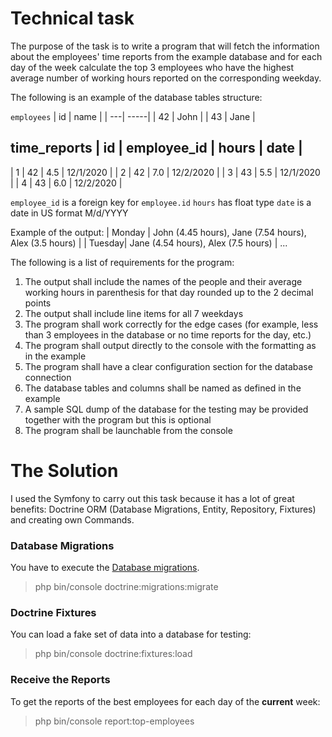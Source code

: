 # Technical task #
The purpose of the task is to write a program that will fetch the information about the employees' time reports from the example database and for each day of the week calculate the top 3 employees who have the highest average number of working hours reported on the corresponding weekday. 

The following is an example of the database tables structure: 

`employees`
| id | name | 
| ---| -----|
| 42 | John | 
| 43 | Jane | 

time_reports
| id | employee_id | hours |    date   | 
---------------------------------------- 
|  1 |      42     |  4.5  | 12/1/2020 | 
|  2 |      42     |  7.0  | 12/2/2020 | 
|  3 |      43     |  5.5  | 12/1/2020 | 
|  4 |      43     |  6.0  | 12/2/2020 | 

`employee_id` is a foreign key for `employee.id` 
`hours` has float type 
`date` is a date in US format M/d/YYYY 

Example of the output: 
| Monday | John (4.45 hours), Jane (7.54 hours), Alex (3.5 hours) | 
| Tuesday| Jane (4.54 hours), Alex (7.5 hours)                    | 
...  

The following is a list of requirements for the program: 
1. The output shall include the names of the people and their average working hours in parenthesis for that day rounded up to the 2 decimal points 
2. The output shall include line items for all 7 weekdays  
3. The program shall work correctly for the edge cases (for example, less than 3 employees in the database or no time reports for the day, etc.) 
4. The program shall output directly to the console with the formatting as in the example 
5. The program shall have a clear configuration section for the database connection 
6. The database tables and columns shall be named as defined in the example 
7. A sample SQL dump of the database for the testing may be provided together with the program but this is optional 
8. The program shall be launchable from the console 

# The Solution #
I used the Symfony to carry out this task because it has a lot of great benefits: Doctrine ORM (Database Migrations,
Entity, Repository, Fixtures) and creating own Commands.

### Database Migrations ###
You have to execute the [Database migrations](https://symfony.com/doc/current/bundles/DoctrineMigrationsBundle/).
> php bin/console  doctrine:migrations:migrate

### Doctrine Fixtures ###
You can load a fake set of data into a database for testing:
> php bin/console doctrine:fixtures:load

### Receive the Reports ###

To get the reports of the best employees for each day of the **current** week:
> php bin/console report:top-employees

